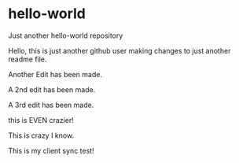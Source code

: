 # hello-world
Just another hello-world repository

Hello, this is just another github user making changes to just another readme file.

Another Edit has been made.

A 2nd edit has been made.

A 3rd edit has been made.

this is EVEN crazier!

This is crazy I know.

This is my client sync test!


